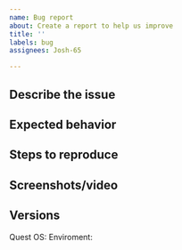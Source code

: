 ```yaml
---
name: Bug report
about: Create a report to help us improve
title: ''
labels: bug
assignees: Josh-65

---
```


## Describe the issue <!-- A clear description of what the bug is -->


## Expected behavior <!-- A clear and concise description of what you expected to happen -->


## Steps to reproduce <!-- How to get to where the issue is -->


## Screenshots/video <!-- Add a visual to help explain the issue -->


## Versions
Quest OS:
Enviroment:
